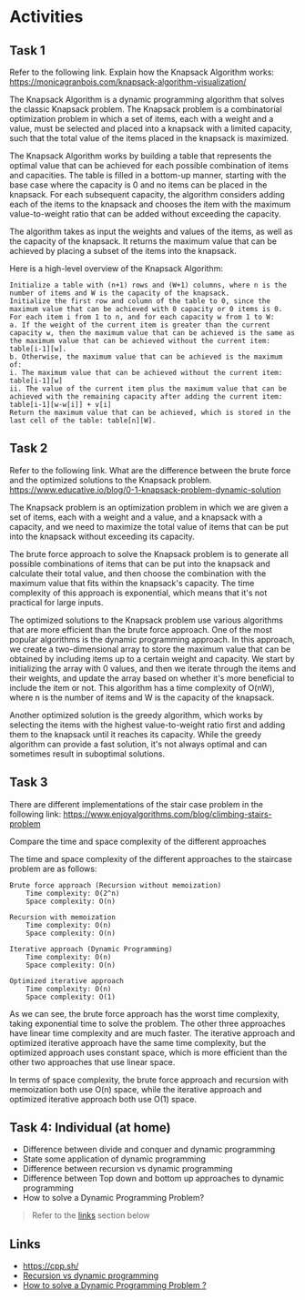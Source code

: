 # Activities

## Task 1

Refer to the following link. Explain how the Knapsack Algorithm works:
https://monicagranbois.com/knapsack-algorithm-visualization/

The Knapsack Algorithm is a dynamic programming algorithm that solves the classic Knapsack problem. The Knapsack problem is a combinatorial optimization problem in which a set of items, each with a weight and a value, must be selected and placed into a knapsack with a limited capacity, such that the total value of the items placed in the knapsack is maximized.

The Knapsack Algorithm works by building a table that represents the optimal value that can be achieved for each possible combination of items and capacities. The table is filled in a bottom-up manner, starting with the base case where the capacity is 0 and no items can be placed in the knapsack. For each subsequent capacity, the algorithm considers adding each of the items to the knapsack and chooses the item with the maximum value-to-weight ratio that can be added without exceeding the capacity.

The algorithm takes as input the weights and values of the items, as well as the capacity of the knapsack. It returns the maximum value that can be achieved by placing a subset of the items into the knapsack.

Here is a high-level overview of the Knapsack Algorithm:

    Initialize a table with (n+1) rows and (W+1) columns, where n is the number of items and W is the capacity of the knapsack.
    Initialize the first row and column of the table to 0, since the maximum value that can be achieved with 0 capacity or 0 items is 0.
    For each item i from 1 to n, and for each capacity w from 1 to W:
    a. If the weight of the current item is greater than the current capacity w, then the maximum value that can be achieved is the same as the maximum value that can be achieved without the current item: table[i-1][w].
    b. Otherwise, the maximum value that can be achieved is the maximum of:
    i. The maximum value that can be achieved without the current item: table[i-1][w]
    ii. The value of the current item plus the maximum value that can be achieved with the remaining capacity after adding the current item: table[i-1][w-w[i]] + v[i]
    Return the maximum value that can be achieved, which is stored in the last cell of the table: table[n][W].


## Task 2

Refer to the following link. What are the difference between the brute force and the optimized solutions to the Knapsack problem.
https://www.educative.io/blog/0-1-knapsack-problem-dynamic-solution

The Knapsack problem is an optimization problem in which we are given a set of items, each with a weight and a value, and a knapsack with a capacity, and we need to maximize the total value of items that can be put into the knapsack without exceeding its capacity.

The brute force approach to solve the Knapsack problem is to generate all possible combinations of items that can be put into the knapsack and calculate their total value, and then choose the combination with the maximum value that fits within the knapsack's capacity. The time complexity of this approach is exponential, which means that it's not practical for large inputs.

The optimized solutions to the Knapsack problem use various algorithms that are more efficient than the brute force approach. One of the most popular algorithms is the dynamic programming approach. In this approach, we create a two-dimensional array to store the maximum value that can be obtained by including items up to a certain weight and capacity. We start by initializing the array with 0 values, and then we iterate through the items and their weights, and update the array based on whether it's more beneficial to include the item or not. This algorithm has a time complexity of O(nW), where n is the number of items and W is the capacity of the knapsack.

Another optimized solution is the greedy algorithm, which works by selecting the items with the highest value-to-weight ratio first and adding them to the knapsack until it reaches its capacity. While the greedy algorithm can provide a fast solution, it's not always optimal and can sometimes result in suboptimal solutions.

## Task 3

There are different implementations of the stair case problem in the following link:
https://www.enjoyalgorithms.com/blog/climbing-stairs-problem

Compare the time and space complexity of the different approaches

The time and space complexity of the different approaches to the staircase problem are as follows:

    Brute force approach (Recursion without memoization)
        Time complexity: O(2^n)
        Space complexity: O(n)

    Recursion with memoization
        Time complexity: O(n)
        Space complexity: O(n)

    Iterative approach (Dynamic Programming)
        Time complexity: O(n)
        Space complexity: O(n)

    Optimized iterative approach
        Time complexity: O(n)
        Space complexity: O(1)

As we can see, the brute force approach has the worst time complexity, taking exponential time to solve the problem. The other three approaches have linear time complexity and are much faster. The iterative approach and optimized iterative approach have the same time complexity, but the optimized approach uses constant space, which is more efficient than the other two approaches that use linear space.

In terms of space complexity, the brute force approach and recursion with memoization both use O(n) space, while the iterative approach and optimized iterative approach both use O(1) space.

## Task 4: Individual (at home)

- Difference between divide and conquer and dynamic programming
- State some application of dynamic programming
- Difference between recursion vs dynamic programming
- Difference between Top down and bottom up approaches to dynamic programming
- How to solve a Dynamic Programming Problem?

> Refer to the [links](#links) section below

## Links

- https://cpp.sh/
- [Recursion vs dynamic programming](https://www.geeksforgeeks.org/introduction-to-dynamic-programming-data-structures-and-algorithm-tutorials/)
- [How to solve a Dynamic Programming Problem ?](https://www.geeksforgeeks.org/solve-dynamic-programming-problem/)
